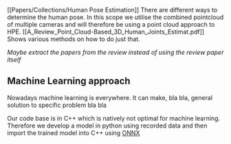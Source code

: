 [[Papers/Collections/Human Pose Estimation]]
There are different ways to determine the human pose. In this scope we utilise the combined pointcloud of multiple cameras and will therefore be using a point cloud approach to HPE.  [[A_Review_Point_Cloud-Based_3D_Human_Joints_Estimat.pdf]]  Shows various methods on how to do just that. 

*Maybe extract the papers from the review instead of using the review paper itself*

## Machine Learning approach

Nowadays machine learning is everywhere. It can make, bla bla, general solution to specific problem bla bla

Our code base is in C++ which is natively not optimal for machine learning. Therefore we develop a model in python using recorded data and then import the trained model into C++ using [ONNX](https://onnx.ai/)